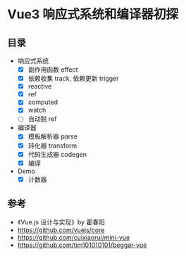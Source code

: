 # Vue3 响应式系统和编译器初探

## 目录

- 响应式系统
    - [x] 副作用函数 effect
    - [x] 依赖收集 track, 依赖更新 trigger
    - [x] reactive
    - [x] ref
    - [x] computed
    - [x] watch
    - [ ] 自动脱 ref
- 编译器
    - [x] 模板解析器 parse
    - [x] 转化器 transform
    - [x] 代码生成器 codegen
    - [x] 编译
- Demo
    - [x] 计数器
    
## 参考

- 《Vue.js 设计与实现》by 霍春阳
- https://github.com/vuejs/core
- https://github.com/cuixiaorui/mini-vue
- https://github.com/tim101010101/beggar-vue